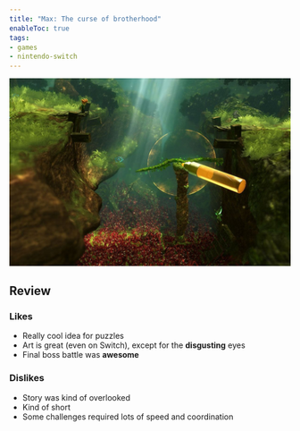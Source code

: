 ```yaml
---
title: "Max: The curse of brotherhood"
enableToc: true
tags:
- games
- nintendo-switch
---
```


![max the curse of brotherhood cover](notes/assets/games/max-the-curse-of-brotherhood.jpg)

## Review

### Likes
- Really cool idea for puzzles
- Art is great (even on Switch), except for the **disgusting** eyes
- Final boss battle was **awesome**

### Dislikes
- Story was kind of overlooked
- Kind of short
- Some challenges required lots of speed and coordination 
